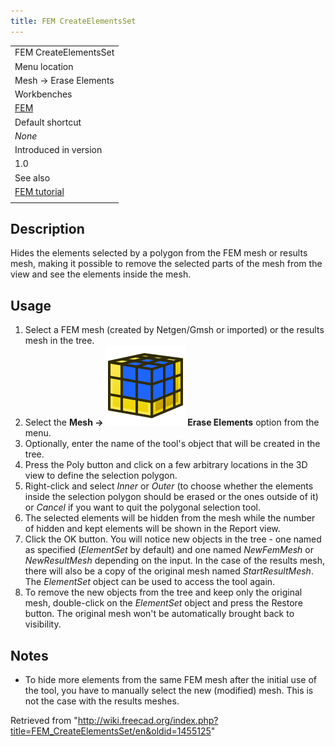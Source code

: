```yaml
---
title: FEM CreateElementsSet
---
```


|                                              |
| -------------------------------------------- |
| FEM CreateElementsSet                        |
| Menu location                                |
| Mesh → Erase Elements                        |
| Workbenches                                  |
| [FEM](/FEM_Workbench "FEM Workbench")        |
| Default shortcut                             |
| _None_                                       |
| Introduced in version                        |
| 1.0                                          |
| See also                                     |
| [FEM tutorial](/FEM_tutorial "FEM tutorial") |
|                                              |

## Description

Hides the elements selected by a polygon from the FEM mesh or results mesh, making it possible to remove the selected parts of the mesh from the view and see the elements inside the mesh.

## Usage

1. Select a FEM mesh (created by Netgen/Gmsh or imported) or the results mesh in the tree.
2. Select the **Mesh → ![](/src/assets/images/FEM_CreateElementsSet.svg) Erase Elements** option from the menu.
3. Optionally, enter the name of the tool's object that will be created in the tree.
4. Press the Poly button and click on a few arbitrary locations in the 3D view to define the selection polygon.
5. Right-click and select _Inner_ or _Outer_ (to choose whether the elements inside the selection polygon should be erased or the ones outside of it) or _Cancel_ if you want to quit the polygonal selection tool.
6. The selected elements will be hidden from the mesh while the number of hidden and kept elements will be shown in the Report view.
7. Click the OK button. You will notice new objects in the tree - one named as specified (_ElementSet_ by default) and one named _NewFemMesh_ or _NewResultMesh_ depending on the input. In the case of the results mesh, there will also be a copy of the original mesh named _StartResultMesh_. The _ElementSet_ object can be used to access the tool again.
8. To remove the new objects from the tree and keep only the original mesh, double-click on the _ElementSet_ object and press the Restore button. The original mesh won't be automatically brought back to visibility.

## Notes

- To hide more elements from the same FEM mesh after the initial use of the tool, you have to manually select the new (modified) mesh. This is not the case with the results meshes.

Retrieved from "<http://wiki.freecad.org/index.php?title=FEM_CreateElementsSet/en&oldid=1455125>"

